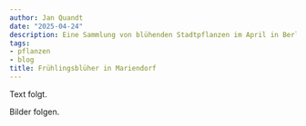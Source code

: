 ```yaml
---
author: Jan Quandt
date: "2025-04-24"
description: Eine Sammlung von blühenden Stadtpflanzen im April in Berlin Mariendorf
tags:
- pflanzen
- blog
title: Frühlingsblüher in Mariendorf
---
```


Text folgt.

Bilder folgen.